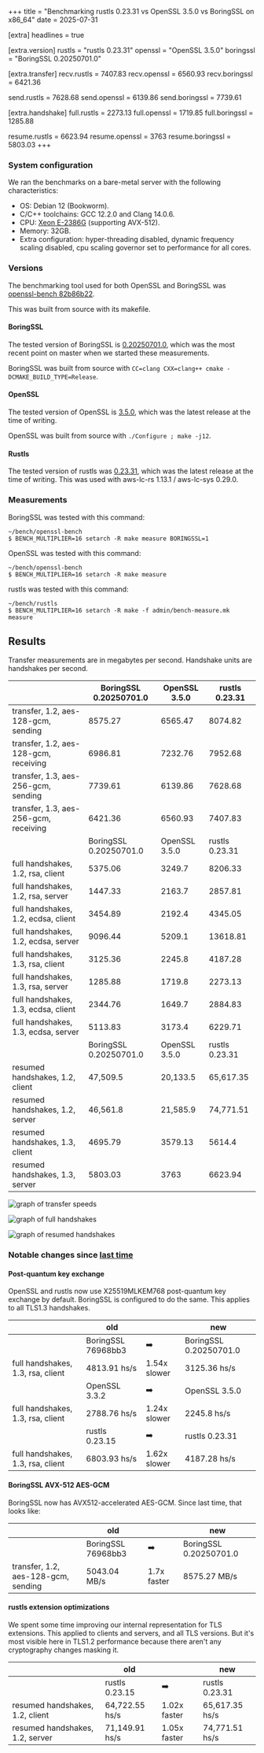 +++
title = "Benchmarking rustls 0.23.31 vs OpenSSL 3.5.0 vs BoringSSL on x86_64"
date = 2025-07-31

[extra]
headlines = true

[extra.version]
rustls = "rustls 0.23.31"
openssl = "OpenSSL 3.5.0"
boringssl = "BoringSSL 0.20250701.0"

[extra.transfer]
recv.rustls = 7407.83
recv.openssl = 6560.93
recv.boringssl = 6421.36

send.rustls = 7628.68
send.openssl = 6139.86
send.boringssl = 7739.61

[extra.handshake]
full.rustls = 2273.13
full.openssl = 1719.85
full.boringssl = 1285.88

resume.rustls = 6623.94
resume.openssl = 3763
resume.boringssl = 5803.03
+++

### System configuration

We ran the benchmarks on a bare-metal server with the following characteristics:

- OS: Debian 12 (Bookworm).
- C/C++ toolchains: GCC 12.2.0 and Clang 14.0.6.
- CPU: [Xeon E-2386G](https://www.intel.com/content/www/us/en/products/sku/214806/intel-xeon-e2386g-processor-12m-cache-3-50-ghz/specifications.html) (supporting AVX-512).
- Memory: 32GB.
- Extra configuration: hyper-threading disabled, dynamic frequency scaling disabled, cpu scaling
  governor set to performance for all cores.

### Versions
The benchmarking tool used for both OpenSSL and BoringSSL was [openssl-bench 82b86b22](https://github.com/ctz/openssl-bench/tree/82b86b22).

This was built from source with its makefile.

#### BoringSSL
The tested version of BoringSSL is [0.20250701.0](https://github.com/google/boringssl/tree/0.20250701.0), which was the most recent point on master
when we started these measurements.

BoringSSL was built from source with `CC=clang CXX=clang++ cmake -DCMAKE_BUILD_TYPE=Release`.

#### OpenSSL
The tested version of OpenSSL is [3.5.0](https://github.com/openssl/openssl/tree/openssl-3.5.0), which was the latest release at the time of writing.

OpenSSL was built from source with `./Configure ; make -j12`.

#### Rustls
The tested version of rustls was [0.23.31](https://github.com/rustls/rustls/releases/tag/v%2F0.23.31), which was the latest release at the time of writing.
This was used with aws-lc-rs 1.13.1 / aws-lc-sys 0.29.0.


### Measurements
BoringSSL was tested with this command:

```shell
~/bench/openssl-bench
$ BENCH_MULTIPLIER=16 setarch -R make measure BORINGSSL=1
```

OpenSSL was tested with this command:

```shell
~/bench/openssl-bench
$ BENCH_MULTIPLIER=16 setarch -R make measure
```

rustls was tested with this command:

```shell
~/bench/rustls
$ BENCH_MULTIPLIER=16 setarch -R make -f admin/bench-measure.mk measure
```

## Results

Transfer measurements are in megabytes per second.
Handshake units are handshakes per second.

|  | BoringSSL 0.20250701.0 | OpenSSL 3.5.0 | rustls 0.23.31 |
| -- | -- | -- | -- |
transfer, 1.2, aes-128-gcm, sending   | 8575.27 | 6565.47 | 8074.82 |
transfer, 1.2, aes-128-gcm, receiving | 6986.81 | 7232.76 | 7952.68 |
transfer, 1.3, aes-256-gcm, sending   | 7739.61 | 6139.86 | 7628.68 |
transfer, 1.3, aes-256-gcm, receiving | 6421.36 | 6560.93 | 7407.83 |
|  | BoringSSL 0.20250701.0 | OpenSSL 3.5.0 | rustls 0.23.31 |
full handshakes, 1.2, rsa, client   | 5375.06 | 3249.7 | 8206.33
full handshakes, 1.2, rsa, server   | 1447.33 | 2163.7 | 2857.81
full handshakes, 1.2, ecdsa, client | 3454.89 | 2192.4 | 4345.05
full handshakes, 1.2, ecdsa, server | 9096.44 | 5209.1 | 13618.81
full handshakes, 1.3, rsa, client   | 3125.36 | 2245.8 | 4187.28
full handshakes, 1.3, rsa, server   | 1285.88 | 1719.8 | 2273.13
full handshakes, 1.3, ecdsa, client | 2344.76 | 1649.7 | 2884.83
full handshakes, 1.3, ecdsa, server | 5113.83 | 3173.4 | 6229.71
|  | BoringSSL 0.20250701.0 | OpenSSL 3.5.0 | rustls 0.23.31 |
resumed handshakes, 1.2, client | 47,509.5 | 20,133.5 | 65,617.35
resumed handshakes, 1.2, server | 46,561.8 | 21,585.9 | 74,771.51
resumed handshakes, 1.3, client | 4695.79 | 3579.13 | 5614.4
resumed handshakes, 1.3, server | 5803.03 | 3763 | 6623.94

![graph of transfer speeds](/2025-07-31-transfer.svg)

![graph of full handshakes](/2025-07-31-full-handshake.svg)

![graph of resumed handshakes](/2025-07-31-resumed-handshake.svg)


### Notable changes since [last time](/perf/2024-10-18-report)

#### Post-quantum key exchange
OpenSSL and rustls now use X25519MLKEM768 post-quantum key exchange by default.
BoringSSL is configured to do the same.  This applies to all TLS1.3 handshakes.

| | old | | new |
| -- | -- | -- | -- |
|  | BoringSSL 76968bb3 |   ➡️   | BoringSSL 0.20250701.0 |
full handshakes, 1.3, rsa, client   | 4813.91 hs/s | 1.54x slower | 3125.36 hs/s |
|  | OpenSSL 3.3.2 |   ➡️   | OpenSSL 3.5.0 |
full handshakes, 1.3, rsa, client   | 2788.76 hs/s | 1.24x slower | 2245.8 hs/s |
|  | rustls 0.23.15 |   ➡️   | rustls 0.23.31 |
full handshakes, 1.3, rsa, client   | 6803.93 hs/s | 1.62x slower | 4187.28 hs/s |

#### BoringSSL AVX-512 AES-GCM
BoringSSL now has AVX512-accelerated AES-GCM.  Since last time, that looks like:

| | old | | new |
| -- | -- | -- | -- |
|  | BoringSSL 76968bb3 |   ➡️   | BoringSSL 0.20250701.0 |
transfer, 1.2, aes-128-gcm, sending   | 5043.04 MB/s |  1.7x faster | 8575.27 MB/s |

#### rustls extension optimizations
We spent some time improving our internal representation for TLS extensions.  This applied
to clients and servers, and all TLS versions.  But it's most visible here in TLS1.2
performance because there aren't any cryptography changes masking it.

| | old | | new |
| -- | -- | -- | -- |
|  | rustls 0.23.15 |   ➡️   | rustls 0.23.31 |
resumed handshakes, 1.2, client   | 64,722.55 hs/s |  1.02x faster | 65,617.35 hs/s |
resumed handshakes, 1.2, server   | 71,149.91 hs/s |  1.05x faster | 74,771.51 hs/s |
